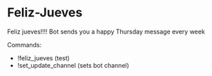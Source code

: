 # Feliz-Jueves
Feliz jueves!!!! Bot sends you a happy Thursday message every week

Commands: 
- !feliz_jueves (test)
- !set_update_channel (sets bot channel)
